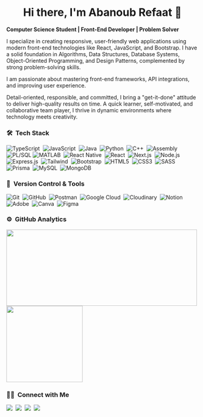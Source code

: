 <div align=center>
  <h1>Hi there, I'm Abanoub Refaat 👋</h1>
</div>
<p>
  <strong>Computer Science Student | Front-End Developer | Problem Solver</strong>
  
  I specialize in creating responsive, user-friendly web applications using modern front-end technologies like React, JavaScript, and Bootstrap. I have a solid foundation in Algorithms, Data Structures, Database Systems, Object-Oriented Programming, and Design Patterns, complemented by strong problem-solving skills.
  
  I am passionate about mastering front-end frameworks, API integrations, and improving user experience.
  
  Detail-oriented, responsible, and committed, I bring a "get-it-done" attitude to deliver high-quality results on time. A quick learner, self-motivated, and collaborative team player, I thrive in dynamic environments where technology meets creativity.
</p>

### 🛠 &nbsp;Tech Stack
![TypeScript](https://img.shields.io/badge/TypeScript-%232F74C0.svg?style=for-the-badge&logo=typescript&logoColor=white)&nbsp;
![JavaScript](https://img.shields.io/badge/javascript-%23323330.svg?style=for-the-badge&logo=javascript&logoColor=%23F7DF1E)&nbsp;
![Java](https://img.shields.io/badge/java-%23ED8B00.svg?style=for-the-badge&logo=java&logoColor=white)&nbsp;
![Python](https://img.shields.io/badge/python-3670A0?style=for-the-badge&logo=python&logoColor=ffdd54)&nbsp;
![C++](https://img.shields.io/badge/c++-%2300599C.svg?style=for-the-badge&logo=c%2B%2B&logoColor=white)&nbsp;
![Assembly](https://img.shields.io/badge/Assembly-%2300599C.svg?style=for-the-badge&logo=assemblyscript&logoColor=white)
![PL/SQL](https://img.shields.io/badge/PL%2FSQL-%23D33682.svg?style=for-the-badge&logo=oracle&logoColor=white)
![MATLAB](https://img.shields.io/badge/MATLAB-%23FF5722.svg?style=for-the-badge&logo=matlab&logoColor=white)&nbsp;
![React Native](https://img.shields.io/badge/React%20Native-%2335495E.svg?style=for-the-badge&logo=react&logoColor=%2361DAFB)&nbsp;
![React](https://img.shields.io/badge/React-%2320232a.svg?style=for-the-badge&logo=react&logoColor=%2361DAFB)&nbsp;
![Next.js](https://img.shields.io/badge/Next.js-%23333A3D.svg?style=for-the-badge&logo=next.js&logoColor=white)&nbsp;
![Node.js](https://img.shields.io/badge/Node.js-%232F6A47.svg?style=for-the-badge&logo=node.js&logoColor=white)&nbsp;
![Express.js](https://img.shields.io/badge/Express.js-%232C3E50.svg?style=for-the-badge&logo=express&logoColor=white)&nbsp;
![Tailwind](https://img.shields.io/badge/Tailwind-%2338B2AC.svg?style=for-the-badge&logo=tailwindcss&logoColor=white)&nbsp;
![Bootstrap](https://img.shields.io/badge/bootstrap-%23563D7C.svg?style=for-the-badge&logo=bootstrap&logoColor=white)&nbsp;
![HTML5](https://img.shields.io/badge/html5-%23E34F26.svg?style=for-the-badge&logo=html5&logoColor=white)&nbsp;
![CSS3](https://img.shields.io/badge/css3-%231572B6.svg?style=for-the-badge&logo=css3&logoColor=white)&nbsp;
![SASS](https://img.shields.io/badge/SASS-%23CC6699.svg?style=for-the-badge&logo=sass&logoColor=white)&nbsp;
![Prisma](https://img.shields.io/badge/Prisma-%230B3442.svg?style=for-the-badge&logo=prisma&logoColor=white)&nbsp;
![MySQL](https://img.shields.io/badge/MySQL-%234479A1.svg?style=for-the-badge&logo=mysql&logoColor=white)&nbsp;
![MongoDB](https://img.shields.io/badge/MongoDB-%234ea94b.svg?style=for-the-badge&logo=mongodb&logoColor=white)&nbsp;

### 🧰 &nbsp;Version Control & Tools 

![Git](https://img.shields.io/badge/git-%23F05033.svg?style=for-the-badge&logo=git&logoColor=white)&nbsp;
![GitHub](https://img.shields.io/badge/github-%23121011.svg?style=for-the-badge&logo=github&logoColor=white)&nbsp;
![Postman](https://img.shields.io/badge/Postman-FF6C37?style=for-the-badge&logo=postman&logoColor=white)&nbsp;
![Google Cloud](https://img.shields.io/badge/Google%20Cloud-%232C3E50.svg?style=for-the-badge&logo=google-cloud&logoColor=white)&nbsp;
![Cloudinary](https://img.shields.io/badge/Cloudinary-%230074FF.svg?style=for-the-badge&logo=cloudinary&logoColor=white)&nbsp;
![Notion](https://img.shields.io/badge/Notion-%23000000.svg?style=for-the-badge&logo=notion&logoColor=white)&nbsp;
![Adobe](https://img.shields.io/badge/adobe-%23FF0000.svg?style=for-the-badge&logo=adobe&logoColor=white)&nbsp;
![Canva](https://img.shields.io/badge/Canva-%2300C4CC.svg?style=for-the-badge&logo=Canva&logoColor=white)&nbsp;
![Figma](https://img.shields.io/badge/figma-%23F24E1E.svg?style=for-the-badge&logo=figma&logoColor=white)&nbsp;

### ⚙️ &nbsp;GitHub Analytics

<p align="left">
  <a href="https://github.com/abanoub-refaat">
    <img height=200 width=500em align="center" src="https://github-readme-stats-eight-theta.vercel.app/api?username=abanoub-refaat&show_icons=true&theme=algolia&include_all_commits=true&count_private=true"/>
  </a>
  <a href="https://github.com/abanoub-refaat">
    <img height=200 align="center" src="https://github-readme-stats-eight-theta.vercel.app/api/top-langs/?username=abanoub-refaat&layout=compact&langs_count=10&theme=algolia"/>
  </a>
</p>

### 🤝🏻 &nbsp;Connect with Me

<p align="left">
  <a href="mailto:abanoubref3at18@gmail.com"><img src="https://img.shields.io/badge/Gmail-D14836?style=for-the-badge&logo=gmail&logoColor=white"/></a>&nbsp;
  <a href="https://github.com/abanoub-refaat"><img src="https://img.shields.io/badge/GitHub-%23181717.svg?style=for-the-badge&logo=github&logoColor=white"/></a>&nbsp;
  <a href="https://www.linkedin.com/in/abanoubrefaat/"><img src="https://img.shields.io/badge/LinkedIn-%232867B2.svg?style=for-the-badge&logo=linkedin&logoColor=white"/></a>&nbsp;
  <a href="https://www.facebook.com/abanoub.refaat.94"><img src="https://img.shields.io/badge/Facebook-%231877F2.svg?style=for-the-badge&logo=facebook&logoColor=white"/></a>
</p>

